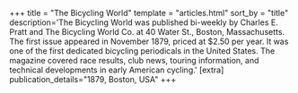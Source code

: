 +++
title = "The Bicycling World"
template = "articles.html"
sort_by = "title"
description='The Bicycling World was published bi-weekly by Charles E. Pratt and The Bicycling World Co. at 40 Water St., Boston, Massachusetts. The first issue appeared in November 1879, priced at $2.50 per year. It was one of the first dedicated bicycling periodicals in the United States. The magazine covered race results, club news, touring information, and technical developments in early American cycling.'
[extra]
publication_details="1879, Boston, USA"
+++